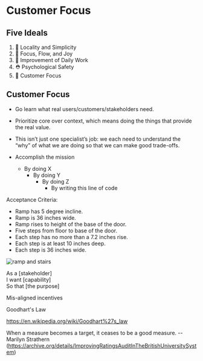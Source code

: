 # Customer Focus



## Five Ideals

1. 🦠 Locality and Simplicity
2. 🎯 Focus, Flow, and Joy
3. 🔪 Improvement of Daily Work
4. ⛑ Psychological Safety
5. 🔮 Customer Focus



## Customer Focus

- Go learn what real users/customers/stakeholders need.
- Prioritize core over context, which means doing the things that provide the real value.
- This isn’t just one specialist’s job: we each need to understand the “why” of what we are doing so that we can make good trade-offs.


- Accomplish the mission
  - By doing X
    - By doing Y
      - By doing Z
        - By writing this line of code


Acceptance Criteria:

- Ramp has 5 degree incline.
- Ramp is 36 inches wide.
- Ramp rises to height of the base of the door.
- Five steps from floor to base of the door.
- Each step has no more than a 7.2 inches rise.
- Each step is at least 10 inches deep.
- Each step is 36 inches wide.


![ramp and stairs](https://www.thesun.co.uk/wp-content/uploads/2018/08/NINTCHDBPICT000429853769.jpg)


As a [stakeholder]<br />
I want [capability]<br />
So that [the purpose]<br />


Mis-aligned incentives


Goodhart's Law

https://en.wikipedia.org/wiki/Goodhart%27s_law

When a measure becomes a target, it ceases to be a good measure.
-- Marilyn Strathern (https://archive.org/details/ImprovingRatingsAuditInTheBritishUniversitySystem)